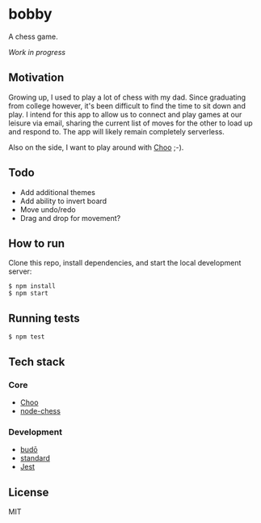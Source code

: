 # bobby

A chess game.

_Work in progress_

## Motivation

Growing up, I used to play a lot of chess with my dad. Since graduating from
college however, it's been difficult to find the time to sit down and play.
I intend for this app to allow us to connect and play games at our leisure
via email, sharing the current list of moves for the other to load up and
respond to. The app will likely remain completely serverless.

Also on the side, I want to play around with [Choo](https://choo.io/) ;-).

## Todo

- Add additional themes
- Add ability to invert board
- Move undo/redo
- Drag and drop for movement?

## How to run

Clone this repo, install dependencies, and start the local development server:

    $ npm install
    $ npm start

## Running tests

    $ npm test

## Tech stack

### Core

- [Choo](https://choo.io/)
- [node-chess](https://brozeph.github.io/node-chess/)

### Development

- [budō](https://github.com/mattdesl/budo)
- [standard](https://standardjs.com/)
- [Jest](https://facebook.github.io/jest/)

## License

MIT
